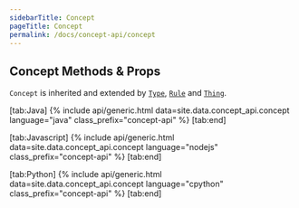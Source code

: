 ```yaml
---
sidebarTitle: Concept
pageTitle: Concept
permalink: /docs/concept-api/concept
---
```


## Concept Methods & Props
`Concept` is inherited and extended by [`Type`](/docs/concept-api/type), [`Rule`](/docs/concept-api/rule) and [`Thing`](/docs/concept-api/thing).

<div class="tabs light" data-no-parse>

[tab:Java]
{% include api/generic.html data=site.data.concept_api.concept language="java" class_prefix="concept-api" %}
[tab:end]

[tab:Javascript]
{% include api/generic.html data=site.data.concept_api.concept language="nodejs" class_prefix="concept-api" %}
[tab:end]

[tab:Python]
{% include api/generic.html data=site.data.concept_api.concept language="cpython" class_prefix="concept-api" %}
[tab:end]

</div>